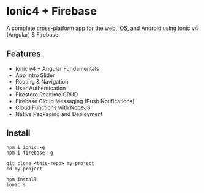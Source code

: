 # Ionic4 + Firebase

A complete cross-platform app for the web, iOS, and Android using Ionic v4 (Angular) & Firebase.

## Features

- Ionic v4 + Angular Fundamentals
- App Intro Slider 
- Routing & Navigation
- User Authentication
- Firestore Realtime CRUD
- Firebase Cloud Messaging (Push Notifications)
- Cloud Functions with NodeJS
- Native Packaging and Deployment

## Install

```
npm i ionic -g
npm i firebase -g

git clone <this-repo> my-project
cd my-project

npm install
ionic s
```